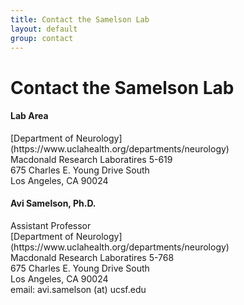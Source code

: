 ```yaml
---
title: Contact the Samelson Lab
layout: default
group: contact
---
```


# Contact the Samelson Lab


<div class="row">

<div class="col-md-4">

  <h4>Lab Area </h4>
  [Department of Neurology](https://www.uclahealth.org/departments/neurology)<br>
  Macdonald Research Laboratires 5-619<br>
  675 Charles E. Young Drive South<br>
  Los Angeles, CA 90024<br>

</div>

<div class="col-md-4">

  <h4>Avi Samelson, Ph.D.</h4>
  Assistant Professor<br>
  [Department of Neurology](https://www.uclahealth.org/departments/neurology)<br>
  Macdonald Research Laboratires 5-768<br>
  675 Charles E. Young Drive South<br>
  Los Angeles, CA 90024<br>
  email: avi.samelson (at) ucsf.edu <br>

</div>

